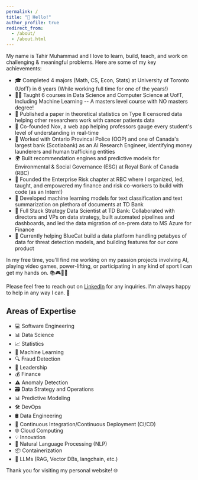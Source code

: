 ```yaml
---
permalink: /
title: "👋 Hello!"
author_profile: true
redirect_from: 
  - /about/
  - /about.html
---
```


My name is Tahir Muhammad and I love to learn, build, teach, and work on challenging & meaningful problems. Here are some of my key achievements: 

- 🎓 Completed 4 majors (Math, CS, Econ, Stats) at University of Toronto (UofT) in 6 years (While working full time for one of the years!)
- 🧑‍🏫 Taught 6 courses in Data Science and Computer Science at UofT, Including Machine Learning -- A masters level course with NO masters degree!
- 📄 Published a paper in theoretical statistics on Type II censored data helping other researchers work with cancer patients data
- 🚀 Co-founded Nox, a web app helping professors gauge every student's level of understanding in real-time
- 👮 Worked with Ontario Provincal Police (OOP) and one of Canada's largest bank (Scotiabank) as an AI Research Engineer, identifying money launderers and human trafficking entities 
- 🌍 Built recommendation engines and predictive models for Environmental & Social Governance (ESG) at Royal Bank of Canada (RBC)
- 💼 Founded the Enterprise Risk chapter at RBC where I organized, led, taught, and empowered my finance and risk co-workers to build with code (as an Intern!)
- 🤖 Developed machine learning models for text classification and text summarization on plethora of documents at TD Bank
- 🏦 Full Stack Strategy Data Scientist at TD Bank: Collaborated with directors and VPs on data strategy, built automated pipelines and dashboards, and led the data migration of on-prem data to MS Azure for Finance
- 🔧 Currently helping BlueCat build a data platform handling petabyes of data for threat detection models, and building features for our core product 


In my free time, you'll find me working on my passion projects involving AI, playing video games, power-lifting, or participating in any kind of sport I can get my hands on. 📚🎮💪🏀

Please feel free to reach out on [LinkedIn](https://www.linkedin.com/in/tahir-muhammad-7b534016b/) for any inquiries. I'm always happy to help in any way I can. 🤝

## Areas of Expertise

- 💻 Software Engineering
- 📊 Data Science
- 📈 Statistics
- 🤖 Machine Learning
- 🔍 Fraud Detection
- 🌟 Leadership
- 💰 Finance
- ⚠️ Anomaly Detection
- 🗃️ Data Strategy and Operations
- 📊 Predictive Modeling
- 🛠️ DevOps
- 🛢️ Data Engineering
- 🔄 Continuous Integration/Continuous Deployment (CI/CD)
- 🌐 Cloud Computing
- 💡 Innovation
- 💬 Natural Language Processing (NLP)
- 📦 Containerization 
- 🤖 LLMs (RAG, Vector DBs, langchain, etc.)

Thank you for visiting my personal website! 🌐
